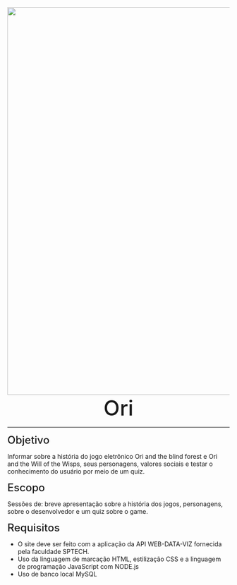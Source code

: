 <div style='display: flex; flex-direction:column; justify-content: center; align-items: center'>
<img style='width: 55rem' src='https://s2.glbimg.com/7E8IsJfkeksSC77TwwkQyOuMh5U=/0x0:3840x2160/984x0/smart/filters:strip_icc()/i.s3.glbimg.com/v1/AUTH_08fbf48bc0524877943fe86e43087e7a/internal_photos/bs/2020/k/q/uJ8v1CQ7el3zIqMRV6Xg/ori-and-the-wotw.jpg'>
<span style='font-size: 3rem; font-weight: 500'>Ori</span>
</div>

<hr>

<span style='font-size: 1.5rem; font-weight: 500'>Objetivo</span>
<p>Informar sobre a história do jogo eletrônico Ori and the blind forest e Ori and the Will of the Wisps, seus personagens, valores sociais e testar o conhecimento do usuário por meio de um quiz.</p>

<span style='font-size: 1.5rem; font-weight: 500'>Escopo</span>
<p>Sessões de: breve apresentação sobre a história dos jogos, personagens, sobre o desenvolvedor e um quiz sobre o game.</p>

<span style='font-size: 1.5rem; font-weight: 500'>Requisitos</span>
<ul>
<li>O site deve ser feito com a aplicação da API WEB-DATA-VIZ fornecida pela faculdade SPTECH.</li>
<li>Uso da linguagem de marcação HTML, estilização CSS e a linguagem de programação JavaScript com NODE.js</li>
<li>Uso de banco local MySQL</li>
</ul>